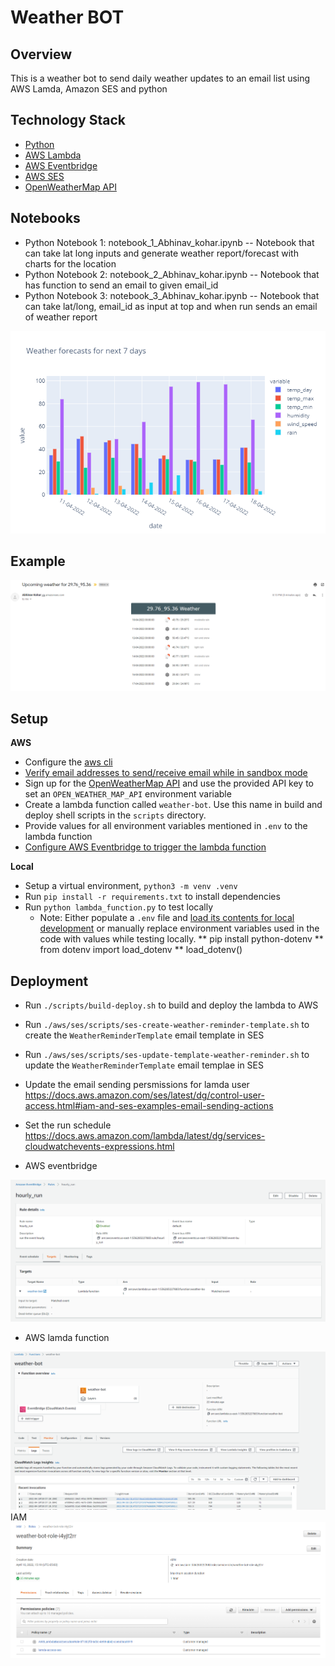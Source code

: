 # Weather BOT

## Overview

This is a weather bot to send daily weather updates to an email list using AWS Lamda, Amazon SES and python

## Technology Stack

* [Python](https://www.python.org/)
* [AWS Lambda](https://aws.amazon.com/lambda/)
* [AWS Eventbridge](https://aws.amazon.com/eventbridge/)
* [AWS SES](https://aws.amazon.com/ses/)
* [OpenWeatherMap API](https://openweathermap.org/api)

## Notebooks
* Python Notebook 1: notebook_1_Abhinav_kohar.ipynb -- Notebook that can take lat long inputs and generate weather report/forecast with charts for the location
* Python Notebook 2: notebook_2_Abhinav_kohar.ipynb -- Notebook that has function to send an email to given email_id
* Python Notebook 3: notebook_3_Abhinav_kohar.ipynb -- Notebook that can take lat/long, email_id as input at top and when run sends an email of weather report
<img src="./media/plotly.png" alt="Visualized weather" />


## Example

<img src="./media/email_sample.PNG" alt="Weather email example" />

## Setup

**AWS**

* Configure the [aws cli](https://docs.aws.amazon.com/cli/latest/userguide/cli-chap-configure.html)
* [Verify email addresses to send/receive email while in sandbox mode](https://docs.aws.amazon.com/ses/latest/DeveloperGuide/verify-email-addresses.html)
* Sign up for the [OpenWeatherMap API](https://openweathermap.org/appid) and use the provided API key to set an `OPEN_WEATHER_MAP_API` environment variable
* Create a lambda function called `weather-bot`. Use this name in build and deploy shell scripts in the `scripts` directory.
* Provide values for all environment variables mentioned in `.env` to the lambda function
* [Configure AWS Eventbridge to trigger the lambda function](https://docs.aws.amazon.com/eventbridge/latest/userguide/eb-run-lambda-schedule.html)

**Local**

* Setup a virtual environment, `python3 -m venv .venv`
* Run `pip install -r requirements.txt` to install dependencies
* Run `python lambda_function.py` to test locally
    * Note: Either populate a `.env` file and [load its contents for local development](https://github.com/theskumar/python-dotenv) or manually replace environment variables used in the code with values while testing locally.
    ** pip install python-dotenv
    ** from dotenv import load_dotenv
    ** load_dotenv()

## Deployment

* Run `./scripts/build-deploy.sh` to build and deploy the lambda to AWS
* Run `./aws/ses/scripts/ses-create-weather-reminder-template.sh` to create the `WeatherReminderTemplate` email template in SES
* Run `./aws/ses/scripts/ses-update-template-weather-reminder.sh` to update the `WeatherReminderTemplate` email templae in SES

* Update the email sending persmissions for lamda user
https://docs.aws.amazon.com/ses/latest/dg/control-user-access.html#iam-and-ses-examples-email-sending-actions
* Set the run schedule 
https://docs.aws.amazon.com/lambda/latest/dg/services-cloudwatchevents-expressions.html

* AWS eventbridge
<img src="./media/event_bridge.PNG" alt="Weather email example" />

* AWS lamda function
<img src="./media/lamda-function.PNG" alt="Weather email example" />
IAM 
<img src="./media/IAM.PNG" alt="Weather email example" />
